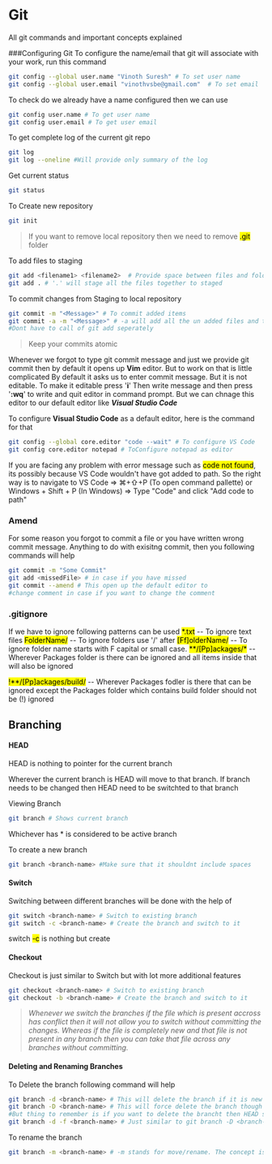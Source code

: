 # Git
All git commands and important concepts explained

###Configuring Git
To configure the name/email that git will associate with your work, run this command

``` bash
git config --global user.name "Vinoth Suresh" # To set user name
git config --global user.email "vinothvsbe@gmail.com"  # To set email
```
To check do we already have a name configured then we can use

``` bash
git config user.name # To get user name
git config user.email # To get user email
```

To get complete log of the current git repo
``` bash
git log
git log --oneline #Will provide only summary of the log
```
Get current status
``` bash
git status
```
To Create new repository
``` bash
git init
``` 
>If you want to remove local repository then we need to remove <mark>.git</mark> folder

To add files to staging 
``` bash
git add <filename1> <filename2>  # Provide space between files and folders
git add . # '.' will stage all the files together to staged
```
To commit changes from Staging to local repository

```bash
git commit -m "<Message>" # To commit added items
git commit -a -m "<Message>" # -a will add all the un added files and then it will commit with message. 
#Dont have to call of git add seperately
```

> Keep your commits atomic

Whenever we forgot to type git commit message and just we provide git commit then by default it opens up **Vim** editor. But to work on that is little complicated
By default it asks us to enter commit message. But it is not editable. To make it editable press '**i**'
Then write message and then press '**:wq**' to write and quit editor in command prompt. 
But we can chnage this editor to our default editor like ***Visual Studio Code***

To configure **Visual Studio Code** as a default editor, here is the command for that

``` bash
git config --global core.editor "code --wait" # To configure VS Code
git config core.editor notepad # ToConfigure notepad as editor
```
If you are facing any problem with error message such as <mark>code not found</mark>, its possibly because VS Code wouldn't have got added to path. So the right way is to navigate to VS Code => ⌘+⇧+P (To open command pallette) or Windows + Shift + P (In Windows) => Type "Code" and click "Add code to path"

### Amend
For some reason you forgot to commit a file or you have written wrong commit message. Anything to do with exisitng commit, then you following commands will help

``` bash
git commit -m "Some Commit"
git add <missedFile> # in case if you have missed
git commit --amend # This open up the default editor to 
#change comment in case if you want to change the comment
```
### .gitignore
If we have to ignore following patterns can be used
<mark>\*.txt</mark> -- To ignore text files
<mark>FolderName/</mark> -- To ignore folders use '/' after
<mark>[Ff]olderName/</mark> -- To ignore folder name starts with F capital or small case.
<mark>**/[Pp]ackages/*</mark> -- Wherever Packages folder is there can be ignored and all items inside that will also be ignored

<mark>!**/[Pp]ackages/build/</mark> -- Wherever Packages fodler is there that can be ignored except the Packages folder which contains build folder should not be (!) ignored

## Branching

#### HEAD
HEAD is nothing to pointer for the current branch

Wherever the current branch is HEAD will move to that branch. If branch needs to be changed then HEAD need to be switchted to that branch

Viewing Branch
``` bash
git branch # Shows current branch
```
Whichever has \* is considered to be active branch

To create a new branch
``` bash
git branch <branch-name> #Make sure that it shouldnt include spaces
```
#### Switch
Switching between different branches will be done with the help of 

``` bash
git switch <branch-name> # Switch to existing branch
git switch -c <branch-name> # Create the branch and switch to it
```
switch  <mark>-c</mark> is nothing but create

#### Checkout
Checkout is just similar to Switch but with lot more additional features

``` bash
git checkout <branch-name> # Switch to existing branch
git checkout -b <branch-name> # Create the branch and switch to it
```

>*Whenever we switch the branches if the file which is present accross has conflict then it will not allow you to switch without committing the changes. Whereas if the file is completely new and that file is not present in any branch then you can take that file across any branches without committing.*

#### Deleting and Renaming Branches
To Delete the branch following command will help

``` bash
git branch -d <branch-name> # This will delete the branch if it is new
git branch -D <branch-name> # This will force delete the branch though it is used. 
#But thing to remember is if you want to delete the brancht then HEAD should not be in that branch
git branch -d -f <branch-name> # Just similar to git branch -D <branch-name> . To Force delete
```
To rename the branch
``` bash
git branch -m <branch-name> # -m stands for move/rename. The concept is we should be in that current branch to rename it. 
```
